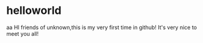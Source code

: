 # helloworld
aa
HI friends of unknown,this is my very first time in github! It's very nice to meet you all!

